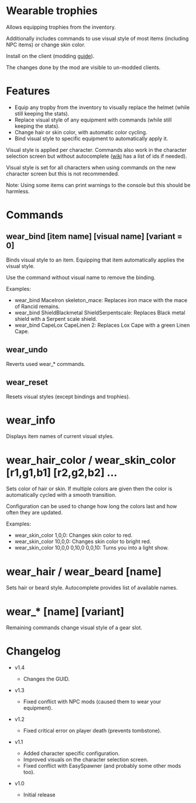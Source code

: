 # Wearable trophies

Allows equipping trophies from the inventory.

Additionally includes commands to use visual style of most items (including NPC items) or change skin color.

Install on the client (modding [guide](https://youtu.be/L9ljm2eKLrk)).

The changes done by the mod are visible to un-modded clients.

# Features

- Equip any tropby from the inventory to visually replace the helmet (while still keeping the stats).
- Replace visual style of any equipment with commands (while still keeping the stats).
- Change hair or skin color, with automatic color cycling.
- Bind visual style to specific equipment to automatically apply it.

Visual style is applied per character. Commands also work in the character selection screen but without autocomplete ([wiki](https://valheim.fandom.com/wiki/Item_IDs) has a list of ids if needed).

Visual style is set for all characters when using commands on the new character screen but this is not recommended.

Note: Using some items can print warnings to the console but this should be harmless.

# Commands

## wear_bind [item name] [visual name] [variant = 0]

Binds visual style to an item. Equipping that item automatically applies the visual style.

Use the command without visual name to remove the binding.

Examples:

- wear_bind MaceIron skeleton_mace: Replaces iron mace with the mace of Rancid remains.
- wear_bind ShieldBlackmetal ShieldSerpentscale: Replaces Black metal shield with a Serpent scale shield.
- wear_bind CapeLox CapeLinen 2: Replaces Lox Cape with a green Linen Cape.

## wear_undo

Reverts used wear_* commands.

## wear_reset

Resets visual styles (except bindings and trophies).

# wear_info

Displays item names of current visual styles.

# wear_hair_color / wear_skin_color [r1,g1,b1] [r2,g2,b2] ...

Sets color of hair or skin. If multiple colors are given then the color is automatically cycled with a smooth transition.

Configuration can be used to change how long the colors last and how often they are updated.

Examples:

- wear_skin_color 1,0,0: Changes skin color to red.
- wear_skin_color 10,0,0: Changes skin color to bright red.
- wear_skin_color 10,0,0 0,10,0 0,0,10: Turns you into a light show.

# wear_hair / wear_beard [name]

Sets hair or beard style. Autocomplete provides list of available names.

# wear_* [name] [variant]

Remaining commands change visual style of a gear slot.

# Changelog

- v1.4
	- Changes the GUID.

- v1.3
	- Fixed conflict with NPC mods (caused them to wear your equipment).

- v1.2
	- Fixed critical error on player death (prevents tombstone).

- v1.1
	- Added character specific configuration.
	- Improved visuals on the character selection screen.
	- Fixed conflict with EasySpawner (and probably some other mods too).

- v1.0
	- Initial release